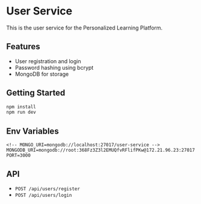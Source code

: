 # User Service

This is the user service for the Personalized Learning Platform.

## Features
- User registration and login
- Password hashing using bcrypt
- MongoDB for storage

## Getting Started
```bash
npm install
npm run dev
```

## Env Variables
```
<!-- MONGO_URI=mongodb://localhost:27017/user-service -->
MONGODB_URI=mongodb://root:368Fz3Z3l2EMUQfvRFlifPKw@172.21.96.23:27017
PORT=3000
```

## API
- `POST /api/users/register`
- `POST /api/users/login`
